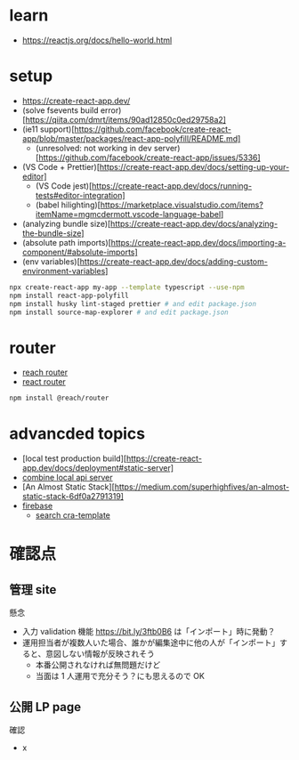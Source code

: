 # learn

- https://reactjs.org/docs/hello-world.html

# setup

- https://create-react-app.dev/
- (solve fsevents build error)[https://qiita.com/dmrt/items/90ad12850c0ed29758a2]
- (ie11 support)[https://github.com/facebook/create-react-app/blob/master/packages/react-app-polyfill/README.md]
  - (unresolved: not working in dev server)[https://github.com/facebook/create-react-app/issues/5336]
- (VS Code + Prettier)[https://create-react-app.dev/docs/setting-up-your-editor]
  - (VS Code jest)[https://create-react-app.dev/docs/running-tests#editor-integration]
  - (babel hilighting)[https://marketplace.visualstudio.com/items?itemName=mgmcdermott.vscode-language-babel]
- (analyzing bundle size)[https://create-react-app.dev/docs/analyzing-the-bundle-size]
- (absolute path imports)[https://create-react-app.dev/docs/importing-a-component/#absolute-imports]
- (env variables)[https://create-react-app.dev/docs/adding-custom-environment-variables]

```sh
npx create-react-app my-app --template typescript --use-npm
npm install react-app-polyfill
npm install husky lint-staged prettier # and edit package.json
npm install source-map-explorer # and edit package.json
```

# router

- [reach router](https://reach.tech/router)
- [react router](https://reacttraining.com/react-router/web/guides/quick-start)

```sh
npm install @reach/router
```

# advancded topics

- [local test production build][https://create-react-app.dev/docs/deployment#static-server]
- [combine local api server](https://www.newline.co/fullstack-react/articles/using-create-react-app-with-a-server/)
- [An Almost Static Stack][https://medium.com/superhighfives/an-almost-static-stack-6df0a2791319]
- [firebase](https://create-react-app.dev/docs/deployment#firebase)
  - [search cra-template](https://www.npmjs.com/search?q=cra-template-firebase)

# 確認点

## 管理 site

懸念

- 入力 validation 機能 https://bit.ly/3ftb0B6 は「インポート」時に発動？
- 運用担当者が複数人いた場合、誰かが編集途中に他の人が「インポート」すると、意図しない情報が反映されそう
  - 本番公開されなければ無問題だけど
  - 当面は 1 人運用で充分そう？にも思えるので OK

## 公開 LP page

確認

- x
